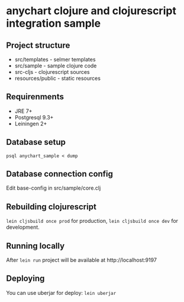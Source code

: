 # anychart clojure and clojurescript integration sample

## Project structure
* src/templates - selmer templates
* src/sample - sample clojure code
* src-cljs - clojurescript sources
* resources/public - static resources

## Requirenments
* JRE 7+
* Postgresql 9.3+
* Leiningen 2+

## Database setup
`psql anychart_sample < dump`

## Database connection config
Edit base-config in src/sample/core.clj

## Rebuilding clojurescript
`lein cljsbuild once prod` for production, `lein cljsbuild once dev` for development.

## Running locally
After `lein run` project will be available at http://localhost:9197

## Deploying
You can use uberjar for deploy: `lein uberjar`
